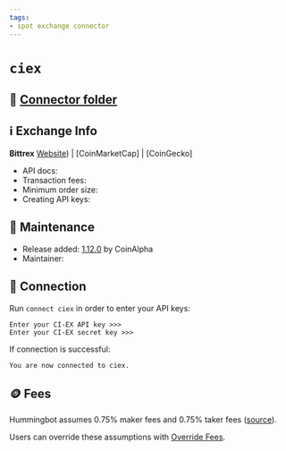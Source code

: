 ```yaml
---
tags:
- spot exchange connector
---
```


# `ciex`

## 📁 [Connector folder](https://github.com/hummingbot/hummingbot/tree/master/hummingbot/connector/exchange/ciex)

## ℹ️ Exchange Info

**Bittrex** 
[Website](https://ci-ex.com/en_US/)) | [CoinMarketCap] | [CoinGecko]

* API docs: 
* Transaction fees: 
* Minimum order size: 
* Creating API keys: 

## 👷 Maintenance

* Release added: [1.12.0](/release-notes/1.12.0/) by CoinAlpha
* Maintainer: 

## 🔑 Connection

Run `connect ciex` in order to enter your API keys:
 
```
Enter your CI-EX API key >>>
Enter your CI-EX secret key >>>
```

If connection is successful:
```
You are now connected to ciex.
```

## 🪙 Fees

Hummingbot assumes 0.75% maker fees and 0.75% taker fees ([source](https://github.com/hummingbot/hummingbot/blob/master/hummingbot/connector/exchange/bittrex/bittrex_utils.py#L9)).

Users can override these assumptions with [Override Fees](/global-configs/override-fees/).